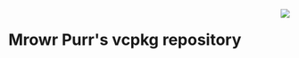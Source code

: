 <img src="https://raw.githubusercontent.com/mrowrpurr/vcpkg-repo/main/Images/vcpkg-logo.png" align=right />

# Mrowr Purr's vcpkg repository
